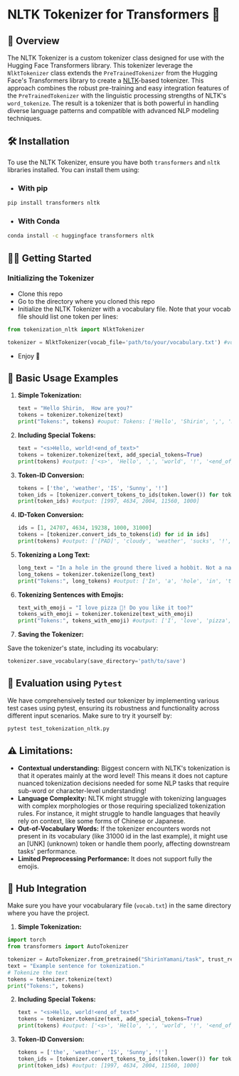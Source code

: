 
# NLTK Tokenizer for Transformers 🤗 

## 📖 Overview 
The NLTK Tokenizer is a custom tokenizer class designed for use with the Hugging Face Transformers library. This tokenizer leverage the `NlktTokenizer` class extends the `PreTrainedTokenizer` from the Hugging Face's Transformers library to create a [NLTK](https://www.nltk.org/index.html)-based tokenizer. This approach combines the robust pre-training and easy integration features of the `PreTrainedTokenizer` with the linguistic processing strengths of NLTK's `word_tokenize`. The result is a tokenizer that is both powerful in handling diverse language patterns and compatible with advanced NLP modeling techniques.


## 🛠️ Installation
To use the NLTK Tokenizer, ensure you have both `transformers` and `nltk` libraries installed. You can install them using:

- ### With pip
```bash
pip install transformers nltk
```
- ### With Conda 
```bash
conda install -c huggingface transformers nltk
```

## 🚴‍♂️ Getting Started 

### Initializing the Tokenizer
- Clone this repo
- Go to the directory where you cloned this repo
- Initialize the NLTK Tokenizer with a vocabulary file.  Note that your vocab file should list one token per lines:
```python
from tokenization_nltk import NlktTokenizer

tokenizer = NlktTokenizer(vocab_file='path/to/your/vocabulary.txt') #vocab.txt
```
- Enjoy 🤗

## 🔬 Basic Usage Examples

1. **Simple Tokenization:**

   ```python
   text = "Hello Shirin,  How are you?"
   tokens = tokenizer.tokenize(text)
   print("Tokens:", tokens) #ouput: Tokens: ['Hello', 'Shirin', ',', 'How', 'are', 'you', '?']
   ```

2. **Including Special Tokens:** 

   ```python
   text = "<s>Hello, world!<end_of_text>"
   tokens = tokenizer.tokenize(text, add_special_tokens=True)
   print(tokens) #output: ['<s>', 'Hello', ',', 'world', '!', '<end_of_text>']
   ```
   
3. **Token-ID Conversion:**

   ```python
   tokens = ['the', 'weather', 'IS', 'Sunny', '!']
   token_ids = [tokenizer.convert_tokens_to_ids(token.lower()) for token in tokens]#lower() because the vocab.txt is all in lower case for us
   print(token_ids) #output: [1997, 4634, 2004, 11560, 1000]
   ```

4. **ID-Token Conversion:**

   ```python
   ids = [1, 24707, 4634, 19238, 1000, 31000]
   tokens = [tokenizer.convert_ids_to_tokens(id) for id in ids]
   print(tokens) #output: ['[PAD]', 'cloudy', 'weather', 'sucks', '!', '[UNK]']
   ```

5. **Tokenizing a Long Text:**

    ```python
   long_text = "In a hole in the ground there lived a hobbit. Not a nasty, dirty, wet hole, filled with the ends of worms and an oozy smell, nor yet a dry, bare, sandy hole with nothing in it to sit down on or to eat: it was a hobbit-hole, and that means comfort."
   long_tokens = tokenizer.tokenize(long_text)
   print("Tokens:", long_tokens) #output: ['In', 'a', 'hole', 'in', 'the', 'ground', 'there', 'lived', 'a', 'hobbit', '.', 'Not', 'a', 'nasty', ',', 'dirty', ',', 'wet', 'hole', ',', 'filled', 'with', 'the', 'ends', 'of', 'worms', 'and', 'an', 'oozy', 'smell', ',', 'nor', 'yet', 'a', 'dry', ',', 'bare', ',', 'sandy', 'hole', 'with', 'nothing', 'in', 'it', 'to', 'sit', 'down', 'on', 'or', 'to', 'eat', ':', 'it', 'was', 'a', 'hobbit-hole', ',', 'and', 'that', 'means', 'comfort', '.']
   ```

6. **Tokenizing Sentences with Emojis:**

   ```python
   text_with_emoji = "I love pizza 🍕! Do you like it too?"
   tokens_with_emoji = tokenizer.tokenize(text_with_emoji)
   print("Tokens:", tokens_with_emoji) #output: ['I', 'love', 'pizza', '🍕', '!', 'Do', 'you', 'like', 'it', 'too', '?']
   ```

7. **Saving the Tokenizer:**

Save the tokenizer's state, including its vocabulary:

   ```python
   tokenizer.save_vocabulary(save_directory='path/to/save')
   ```

## 🧪 Evaluation using ```Pytest``` 
We have comprehensively tested our tokenizer by implementing various test cases using pytest, ensuring its robustness and functionality across different input scenarios. Make sure to try it yourself by:

   ```python
   pytest test_tokenization_nltk.py
   ```

## ⚠️ Limitations:
- **Contextual understanding:** Biggest concern with NLTK's tokenization is that it operates mainly at the word level! This means it does not capture nuanced tokenization decisions needed for some NLP tasks that require sub-word or character-level understanding!
- **Language Complexity:** NLTK might struggle with tokenizing languages with complex morphologies or those requiring specialized tokenization rules. For instance, it might struggle to handle languages that heavily rely on context, like some forms of Chinese or Japanese. 
- **Out-of-Vocabulary Words:** If the tokenizer encounters words not present in its vocabulary (like 31000 id in the last example),  it might use an [UNK] (unknown) token or handle them poorly, affecting downstream tasks' performance.
- **Limited Preprocessing Performance:** It does not support fully the emojis.


## 🤗 Hub Integration
Make sure you have your vocabularary file (```vocab.txt```) in the same directory where you have the project. 

1. **Simple Tokenization:**
```python
import torch
from transformers import AutoTokenizer

tokenizer = AutoTokenizer.from_pretrained("ShirinYamani/task", trust_remote_code = True)
text = "Example sentence for tokenization."
# Tokenize the text
tokens = tokenizer.tokenize(text)
print("Tokens:", tokens)
```
2. **Including Special Tokens:** 

   ```python
   text = "<s>Hello, world!<end_of_text>"
   tokens = tokenizer.tokenize(text, add_special_tokens=True)
   print(tokens) #output: ['<s>', 'Hello', ',', 'world', '!', '<end_of_text>']
   ```
   
3. **Token-ID Conversion:**

   ```python
   tokens = ['the', 'weather', 'IS', 'Sunny', '!']
   token_ids = [tokenizer.convert_tokens_to_ids(token.lower()) for token in tokens]#lower() because the vocab.txt is all in lower case for us
   print(token_ids) #output: [1997, 4634, 2004, 11560, 1000]
   ```